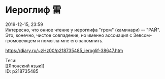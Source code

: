 Иероглиф 雷
===========

   
 2019-12-15, 23:59   
  Интересно, что онное чтение у иероглифа "гром" (каминари) -- "РАЙ". Это, конечно, чистое совпадение, но именно ассоиация с Зевсом-громовежцем и помогла мне его запомнить.   
    
 <https://diary.ru/~zHz00/p218735485_ieroglif-38647.htm>   
   
 Теги:   
 [[Японский язык]]   
 ID: p218735485